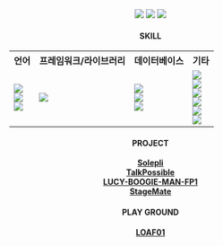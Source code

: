 <div align="center">
  <img src="https://github-readme-stats.vercel.app/api?username=DandelionQZ&theme=react&show_icons=true"/>
  <img src="https://github-readme-stats.vercel.app/api/top-langs/?username=DandelionQZ&layout=compact&theme=react"/>
  <a href="https://solved.ac/delion">
    <img src="http://mazassumnida.wtf/api/v2/generate_badge?boj=delion" />
  </a>
<!--<a href="https://velog.io/@queenz/posts">
    <img src="https://velog-github-badge.vercel.app/badge/queenz?thema=react&posts=3" />
  </a>-->

  <h4>SKILL</h4>
  <table>
    <tr>
      <th>언어</th><th>프레임워크/라이브러리</th><th>데이터베이스</th><th>기타</th>
    </tr>
    <tr>
      <!--언어-->
      <td>
        <div>
          <img src="https://img.shields.io/badge/javascript-F7DF1E?style=flat&logo=javascript&logoColor=white">
        </div>
        <div>
          <img src="https://img.shields.io/badge/typescript-3178C6?style=flat&logo=typescript&logoColor=white">
        </div>
        <div>
          <img src="https://img.shields.io/badge/python-3776AB.svg?style=flat&logo=python&logoColor=white">
        </div>
      </td>
      <!--프레임워크-->
      <td>
        <div>
          <img src="https://img.shields.io/badge/react-61DAFB?style=flat&logo=react&logoColor=white">
        </div>
      </td>
      <!--데이터베이스-->
      <td>
        <div>
          <img src="https://img.shields.io/badge/mysql-4479A1?style=flat&logo=mysql&logoColor=white">
        </div>
        <div>
          <img src="https://img.shields.io/badge/firebase-DD2C00?style=flat&logo=firebase&logoColor=white">
        </div>
        <div>
          <img src="https://img.shields.io/badge/mongodb-47A248?style=flat&logo=mongodb&logoColor=white">
        </div>
      </td>
      <!--기타-->
      <td>
        <div>
          <img src="https://img.shields.io/badge/figma-F24E1E?style=flat&logo=figma&logoColor=white">
        </div>
        <div>
          <img src="https://img.shields.io/badge/tailwindcss-06B6D4?style=flat&logo=tailwindcss&logoColor=white">
        </div>
        <div>
          <img src="https://img.shields.io/badge/aws-FF9900?style=flat&logo=aws&logoColor=white">
        </div>
        <div>
          <img src="https://img.shields.io/badge/gcp-EA4335?style=flat&logo=gcp&logoColor=white">
        </div>
        <div>
          <img src="https://img.shields.io/badge/githubactions-2088FF?style=flat&logo=githubactions&logoColor=white">
        </div>
        <div>
          <img src="https://img.shields.io/badge/githubpages-222222?style=flat&logo=githubpages&logoColor=white">
        </div>
      </td>
    </tr>
  </table>
  
  <h4>PROJECT</h4>
  <div>
    <a href="https://github.com/Solepli/Solepli-frontend"><strong>Solepli</strong></a>  
  </div>
  <div>
    <a href="https://github.com/TalkPossible"><strong>TalkPossible</strong></a> <br>
  </div>
  <div>
    <a href="https://github.com/LOAF01/LUCY-BOOGIE-MAN-FP1.git"><strong>LUCY-BOOGIE-MAN-FP1</strong></a>  
  </div>
  <div>
    <a href="https://github.com/DandelionQZ/11th-StageMate-FE"><strong>StageMate</strong></a>  
  </div>
  
  <h4>PLAY GROUND</h4>
  <div>
    <a href="https://github.com/LOAF01/loaf01.github.io"><strong>LOAF01</strong></a> <br>
  </div>
   
<!--   <h4>CONTACT</h4>
  <div>
    <img src="https://img.shields.io/badge/delion.dev@gmail.com-4285F4?style=for-the-badge&logo=google&logoColor=white">
  </div> -->
</div>


  



